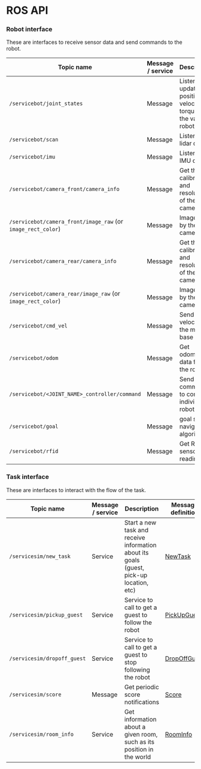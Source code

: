 # ROS API

### Robot interface

These are interfaces to receive sensor data and send commands to the robot.

Topic name | Message / service | Description | Message definition | Gazebo plugin used | Implemented?
---------- | ----------------- | ----------- | ------------------ | -----------------  | ------------
`/servicebot/joint_states` | Message | Listen to updated position, velocity, torque of the various robot joints | [JointState](https://github.com/ros/common_msgs/blob/jade-devel/sensor_msgs/msg/JointState.msg) | joint_state_controller | Yes
`/servicebot/scan` | Message | Listen to lidar data | [LaserScan](https://github.com/ros/common_msgs/blob/jade-devel/sensor_msgs/msg/LaserScan.msg) | gazebo_ros_gpu_laser | Yes
`/servicebot/imu` | Message | Listen to IMU data | [Imu](https://github.com/ros/common_msgs/blob/jade-devel/sensor_msgs/msg/Imu.msg) | gazebo_ros_imu | Yes
`/servicebot/camera_front/camera_info` | Message | Get the calibration and resolution of the camera | [CameraInfo](https://github.com/ros/common_msgs/blob/jade-devel/sensor_msgs/msg/CameraInfo.msg) | gazebo_ros_camera | Yes
`/servicebot/camera_front/image_raw` (or `image_rect_color`) | Message | Image sent by the camera | [Image](https://github.com/ros/common_msgs/blob/jade-devel/sensor_msgs/msg/Image.msg) | gazebo_ros_camera | Yes
`/servicebot/camera_rear/camera_info` | Message | Get the calibration and resolution of the camera | [CameraInfo](https://github.com/ros/common_msgs/blob/jade-devel/sensor_msgs/msg/CameraInfo.msg) | gazebo_ros_camera | Yes
`/servicebot/camera_rear/image_raw` (or `image_rect_color`) | Message | Image sent by the camera | [Image](https://github.com/ros/common_msgs/blob/jade-devel/sensor_msgs/msg/Image.msg) | gazebo_ros_camera | Yes
`/servicebot/cmd_vel` | Message | Send velocities to the mobile base | [Twist](https://github.com/ros/common_msgs/blob/jade-devel/geometry_msgs/msg/Twist.msg) | gazebo_ros_diff_drive | Yes
`/servicebot/odom` | Message | Get odometry data from the robot | [Odometry](https://github.com/ros/common_msgs/blob/jade-devel/nav_msgs/msg/Odometry.msg) | gazebo_ros_diff_drive | Yes
`/servicebot/<JOINT_NAME>_controller/command` | Message | Send commands to control individual robot joints | [Float64](https://github.com/ros/std_msgs/blob/groovy-devel/msg/Float64.msg) | gazebo_ros_control | Yes
`/servicebot/goal` | Message | goal sent to navigation algorithm | [PoseStamped](https://github.com/ros/common_msgs/blob/jade-devel/geometry_msgs/msg/PoseStamped.msg) | | No
`/servicebot/rfid` | Message | Get RFID sensor readings | [ActorNames](https://bitbucket.org/osrf/servicesim/raw/default/servicesim_competition/msg/ActorNames.msg) | servicesim::VicinityPlugin | Yes

### Task interface

These are interfaces to interact with the flow of the task.

Topic name | Message / service | Description | Message definition | Gazebo plugin used | Implemented?
---------- | ----------------- | ----------- | ------------------ | ------------------ | -----------
`/servicesim/new_task` | Service | Start a new task and receive information about its goals (guest, pick-up location, etc) | [NewTask](https://bitbucket.org/osrf/servicesim/raw/default/servicesim_competition/srv/NewTask.srv) | servicesim::Competition | Yes
`/servicesim/pickup_guest` | Service | Service to call to get a guest to follow the robot | [PickUpGuest](https://bitbucket.org/osrf/servicesim/raw/default/servicesim_competition/srv/PickUpGuest.srv) | servicesim::Competition | Yes
`/servicesim/dropoff_guest` | Service | Service to call to get a guest to stop following the robot | [DropOffGuest](https://bitbucket.org/osrf/servicesim/raw/default/servicesim_competition/srv/DropOffGuest.srv) | servicesim::Competition | Yes
`/servicesim/score` | Message | Get periodic score notifications | [Score](https://bitbucket.org/osrf/servicesim/raw/default/servicesim_competition/msg/Score.msg) | servicesim::Competition | Yes
`/servicesim/room_info` | Service | Get information about a given room, such as its position in the world | [RoomInfo](https://bitbucket.org/osrf/servicesim/raw/default/servicesim_competition/srv/RoomInfo.srv) | servicesim::Competition | Yes